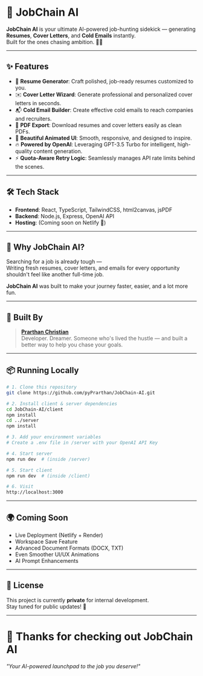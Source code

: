 
# 🚀 JobChain AI

**JobChain AI** is your ultimate AI-powered job-hunting sidekick — generating **Resumes**, **Cover Letters**, and **Cold Emails** instantly.  
Built for the ones chasing ambition. 🧠💼

---

## ✨ Features

- 🧾 **Resume Generator**: Craft polished, job-ready resumes customized to you.
- ✉️ **Cover Letter Wizard**: Generate professional and personalized cover letters in seconds.
- 📬 **Cold Email Builder**: Create effective cold emails to reach companies and recruiters.
- 📄 **PDF Export**: Download resumes and cover letters easily as clean PDFs.
- 🌟 **Beautiful Animated UI**: Smooth, responsive, and designed to inspire.
- 🔥 **Powered by OpenAI**: Leveraging GPT-3.5 Turbo for intelligent, high-quality content generation.
- ⚡ **Quota-Aware Retry Logic**: Seamlessly manages API rate limits behind the scenes.

---

## 🛠️ Tech Stack

- **Frontend**: React, TypeScript, TailwindCSS, html2canvas, jsPDF
- **Backend**: Node.js, Express, OpenAI API
- **Hosting**: (Coming soon on Netlify 🚀)

---

## 🎯 Why JobChain AI?

Searching for a job is already tough —  
Writing fresh resumes, cover letters, and emails for every opportunity shouldn't feel like another full-time job.

**JobChain AI** was built to make your journey faster, easier, and a lot more fun.

---

## 🧠 Built By

> **[Prarthan Christian](https://www.linkedin.com/in/prarthan-christian/)**  
> Developer. Dreamer. Someone who's lived the hustle — and built a better way to help you chase your goals.

---

## 📦 Running Locally

```bash
# 1. Clone this repository
git clone https://github.com/pyPrarthan/JobChain-AI.git

# 2. Install client & server dependencies
cd JobChain-AI/client
npm install
cd ../server
npm install

# 3. Add your environment variables
# Create a .env file in /server with your OpenAI API Key

# 4. Start server
npm run dev  # (inside /server)

# 5. Start client
npm run dev  # (inside /client)

# 6. Visit
http://localhost:3000
```

---

## 🌍 Coming Soon

- Live Deployment (Netlify + Render)
- Workspace Save Feature
- Advanced Document Formats (DOCX, TXT)
- Even Smoother UI/UX Animations
- AI Prompt Enhancements

---

## 📢 License

This project is currently **private** for internal development.  
Stay tuned for public updates! 🎉

---

# 👏 Thanks for checking out **JobChain AI**  
_"Your AI-powered launchpad to the job you deserve!"_
